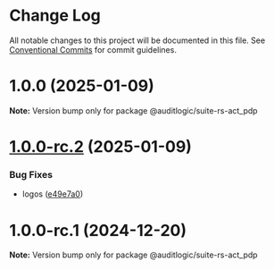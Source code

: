 # Change Log

All notable changes to this project will be documented in this file.
See [Conventional Commits](https://conventionalcommits.org) for commit guidelines.

# 1.0.0 (2025-01-09)

**Note:** Version bump only for package @auditlogic/suite-rs-act_pdp





# [1.0.0-rc.2](https://github.com/auditlogic/suite/compare/@auditlogic/suite-rs-act_pdp@1.0.0-rc.1...@auditlogic/suite-rs-act_pdp@1.0.0-rc.2) (2025-01-09)


### Bug Fixes

* logos ([e49e7a0](https://github.com/auditlogic/suite/commit/e49e7a02bf4796ad65ffe6748e4a155ad580ae87))





# 1.0.0-rc.1 (2024-12-20)

**Note:** Version bump only for package @auditlogic/suite-rs-act_pdp

